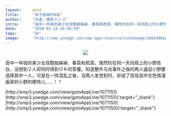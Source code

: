 ```yaml
---
layout:     post
title:      "双子姐妹的H战"
author:     "作者：横枪メンゴ"
intro:      "高中一年级的美少女双胞胎姊妹．春菜和若菜，偶然的在同一天向班上的小野告白，没想到２人却同时得到ＯＫ的答覆。知道整件乌龙事件之後的两人逼迫小野要选择其中一人，可是在一阵混乱之後，当两人发觉到时，却成了现役高中生色情漫画家的小野的模特儿……！？"
date:       "2018-02-14 16:56:59"
tags:       "战"
image:      "http://smp.yoedge.com/smp-app/resource/viewImage/1002490appline.png"
---
```

<div style="text-align: center">
<p><img src="http://smp.yoedge.com/smp-app/resource/viewImage/1002490appline.png"/></p>
</div>
<p class="post-meta">
<span>高中一年级的美少女双胞胎姊妹．春菜和若菜，偶然的在同一天向班上的小野告白，没想到２人却同时得到ＯＫ的答覆。知道整件乌龙事件之後的两人逼迫小野要选择其中一人，可是在一阵混乱之後，当两人发觉到时，却成了现役高中生色情漫画家的小野的模特儿……！？</span>
</p>
[http://smp3.yoedge.com/view/gotoAppLine/1071151](http://smp3.yoedge.com/view/gotoAppLine/1071151){:target="_blank"}
[http://smp3.yoedge.com/view/gotoAppLine/1071150](http://smp3.yoedge.com/view/gotoAppLine/1071150){:target="_blank"}



